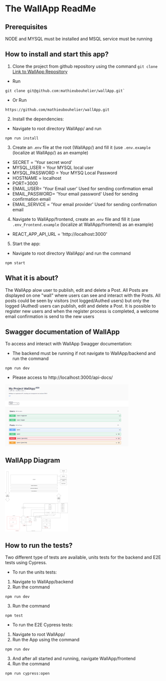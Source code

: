 # The WallApp ReadMe

## Prerequisites

NODE and MYSQL must be installed and MSQL service must be running

## How to install and start this app?

1. Clone the project from github repository using the command `git clone `
 <a href="https://github.com/mathieubouhelier/wallApp" alt="Recipe-project"> Link to WallApp Repository </a> 
 - Run 
 
 ```  
 git clone git@github.com:mathieubouhelier/wallApp.git`
```
 - Or Run 
 
 ```
 https://github.com/mathieubouhelier/wallApp.git
 ```
 
2. Install the dependencies: 

- Navigate to root directory WallApp/ and run 

```
npm run install
```

3. Create an .`env` file at the root (WallApp/) and fill it (use `.env.example` (localize at WallApp/) as an example)
* SECRET = 'Your secret word'
* MYSQL_USER = Your MYSQL local user
* MYSQL_PASSWORD = Your MYSQ Local Password
* HOSTNAME = localhost
* PORT=3000
* EMAIL_USER= 'Your Email user' Used for sending confirmation email
* EMAIL_PASSWORD= 'Your email password' Used for sending confirmation email
* EMAIL_SERVICE = 'Your email provider' Used for sending confirmation email

4. Navigate to WallApp/frontend, create an .`env` file and fill it (use `.env_Frontend.example` (localize at WallApp/frontend) as an example)
* REACT_APP_API_URL = 'http://localhost:3000'

5. Start the app: 
- Navigate to root directory WallApp/ and run the command 
```
npm start
```

## What it is about?

The WallApp alow user to publish, edit and delete a Post. All Posts are displayed on one "wall" where users can see and interact with the Posts.
All posts could be seen by visitors (not logged/Authed users) but only the logged (Authed) users can publish, edit and delete a Post.
It is possible to register new users and when the register process is completed, a welcome email confirmation is send to the new users

## Swagger documentation of WallApp

To access and interact with WallApp Swagger documentation:

- The backend must be running if not navigate to WallApp/backend and run the command

```
npm run dev
```

- Please access to http://localhost:3000/api-docs/

<img src = "./swagger.png" alt="swagger print" height="200">
<br />

## WallApp Diagram

<img src = "./Wall App Diagram.png" alt="WallApp Diagram" height="200">
<br />

## How to run the tests?

Two different type of tests are available, units tests for the backend and E2E tests using Cypress.

- To run the units tests:

1. Navigate to WallApp/backend
2. Run the command 
```
npm run dev
```

3. Run the command 

```
npm test
```


- To run the E2E Cypress tests:

1. Navigate to root WallApp/
2. Run the App using the command 
```
npm run dev
```
 3. And after all started and running, navigate WallApp/frontend
4. Run the command 
```
npm run cypress:open
```

